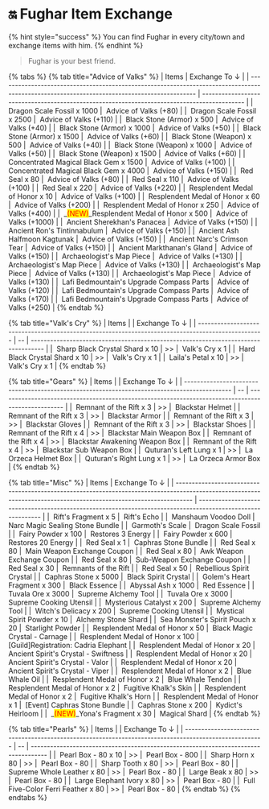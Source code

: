 # 🔛 Fughar Item Exchange

{% hint style="success" %}
You can find Fughar in every city/town and exchange items with him.
{% endhint %}

> Fughar is your best friend.

{% tabs %}
{% tab title="Advice of Valks" %}
| Items                                                                                                                                       |  Exchange To ↓                                                                              |
| ------------------------------------------------------------------------------------------------------------------------------------------- | ------------------------------------------------------------------------------------------- |
| <img src="../.gitbook/assets/00044364.png" alt="" data-size="line"> Dragon Scale Fossil x 1000                                              | <img src="../.gitbook/assets/00017800.png" alt="" data-size="line"> Advice of Valks (+80)   |
| <img src="../.gitbook/assets/00044364.png" alt="" data-size="line"> Dragon Scale Fossil x 2500                                              | <img src="../.gitbook/assets/00017800.png" alt="" data-size="line"> Advice of Valks (+110)  |
| <img src="../.gitbook/assets/00000007.png" alt="" data-size="line"> Black Stone (Armor) x 500                                               | <img src="../.gitbook/assets/00017800.png" alt="" data-size="line"> Advice of Valks (+40)   |
| <img src="../.gitbook/assets/00000007.png" alt="" data-size="line"> Black Stone (Armor) x 1000                                              | <img src="../.gitbook/assets/00017800.png" alt="" data-size="line"> Advice of Valks (+50)   |
| <img src="../.gitbook/assets/00000007.png" alt="" data-size="line"> Black Stone (Armor) x 1500                                              | <img src="../.gitbook/assets/00017800.png" alt="" data-size="line"> Advice of Valks (+60)   |
| <img src="../.gitbook/assets/00000008.png" alt="" data-size="line"> Black Stone (Weapon) x 500                                              | <img src="../.gitbook/assets/00017800.png" alt="" data-size="line"> Advice of Valks (+40)   |
| <img src="../.gitbook/assets/00000008.png" alt="" data-size="line"> Black Stone (Weapon) x 1000                                             | <img src="../.gitbook/assets/00017800.png" alt="" data-size="line"> Advice of Valks (+50)   |
| <img src="../.gitbook/assets/00000008.png" alt="" data-size="line"> Black Stone (Weapon) x 1500                                             | <img src="../.gitbook/assets/00017800.png" alt="" data-size="line"> Advice of Valks (+60)   |
| <img src="../.gitbook/assets/00004987.png" alt="" data-size="line"> Concentrated Magical Black Gem x 1500                                   | <img src="../.gitbook/assets/00017800.png" alt="" data-size="line"> Advice of Valks (+100)  |
| <img src="../.gitbook/assets/00004987.png" alt="" data-size="line"> Concentrated Magical Black Gem x 4000                                   | <img src="../.gitbook/assets/00017800.png" alt="" data-size="line"> Advice of Valks (+150)  |
| <img src="../.gitbook/assets/00000450.png" alt="" data-size="line"> Red Seal x 80                                                           | <img src="../.gitbook/assets/00017800.png" alt="" data-size="line"> Advice of Valks (+80)   |
| <img src="../.gitbook/assets/00000450.png" alt="" data-size="line"> Red Seal x 110                                                          | <img src="../.gitbook/assets/00017800.png" alt="" data-size="line"> Advice of Valks (+100)  |
| <img src="../.gitbook/assets/00000450.png" alt="" data-size="line"> Red Seal x 220                                                          | <img src="../.gitbook/assets/00017800.png" alt="" data-size="line"> Advice of Valks (+220)  |
| <img src="../.gitbook/assets/00015692.png" alt="" data-size="line"> Resplendent Medal of Honor x 10                                         | <img src="../.gitbook/assets/00017800.png" alt="" data-size="line"> Advice of Valks (+100)  |
| <img src="../.gitbook/assets/00015692.png" alt="" data-size="line"> Resplendent Medal of Honor x 60                                         | <img src="../.gitbook/assets/00017800.png" alt="" data-size="line"> Advice of Valks (+200)  |
| <img src="../.gitbook/assets/00015692.png" alt="" data-size="line"> Resplendent Medal of Honor x 250                                        | <img src="../.gitbook/assets/00017800.png" alt="" data-size="line"> Advice of Valks (+400)  |
| <img src="../.gitbook/assets/00015692.png" alt="" data-size="line"> _<mark style="color:red;">(NEW)</mark>_Resplendent Medal of Honor x 500 | <img src="../.gitbook/assets/00017800.png" alt="" data-size="line"> Advice of Valks (+1000) |
| <img src="../.gitbook/assets/00040706.png" alt="" data-size="line"> Ancient Sherekhan's Panacea                                             | <img src="../.gitbook/assets/00017800.png" alt="" data-size="line"> Advice of Valks (+150)  |
| <img src="../.gitbook/assets/00040709.png" alt="" data-size="line"> Ancient Ron's Tintinnabulum                                             | <img src="../.gitbook/assets/00017800.png" alt="" data-size="line"> Advice of Valks (+150)  |
| <img src="../.gitbook/assets/00040710.png" alt="" data-size="line"> Ancient Ash Halfmoon Kagtunak                                           | <img src="../.gitbook/assets/00017800.png" alt="" data-size="line"> Advice of Valks (+150)  |
| <img src="../.gitbook/assets/00040708.png" alt="" data-size="line"> Ancient Narc's Crimson Tear                                             | <img src="../.gitbook/assets/00017800.png" alt="" data-size="line"> Advice of Valks (+150)  |
| <img src="../.gitbook/assets/00040711.png" alt="" data-size="line"> Ancient Markthanan's Gland                                              | <img src="../.gitbook/assets/00017800.png" alt="" data-size="line"> Advice of Valks (+150)  |
| <img src="../.gitbook/assets/00044412.png" alt="" data-size="line"> Archaeologist's Map Piece                                               | <img src="../.gitbook/assets/00017800.png" alt="" data-size="line"> Advice of Valks (+130)  |
| <img src="../.gitbook/assets/00044413.png" alt="" data-size="line"> Archaeologist's Map Piece                                               | <img src="../.gitbook/assets/00017800.png" alt="" data-size="line"> Advice of Valks (+130)  |
| <img src="../.gitbook/assets/00044414.png" alt="" data-size="line"> Archaeologist's Map Piece                                               | <img src="../.gitbook/assets/00017800.png" alt="" data-size="line"> Advice of Valks (+130)  |
| <img src="../.gitbook/assets/00044415.png" alt="" data-size="line"> Archaeologist's Map Piece                                               | <img src="../.gitbook/assets/00017800.png" alt="" data-size="line"> Advice of Valks (+130)  |
| <img src="../.gitbook/assets/00044416.png" alt="" data-size="line"> Lafi Bedmountain's Upgrade Compass Parts                                | <img src="../.gitbook/assets/00017800.png" alt="" data-size="line"> Advice of Valks (+120)  |
| <img src="../.gitbook/assets/00044417.png" alt="" data-size="line"> Lafi Bedmountain's Upgrade Compass Parts                                | <img src="../.gitbook/assets/00017800.png" alt="" data-size="line"> Advice of Valks (+170)  |
| <img src="../.gitbook/assets/00044418.png" alt="" data-size="line"> Lafi Bedmountain's Upgrade Compass Parts                                | <img src="../.gitbook/assets/00017800.png" alt="" data-size="line"> Advice of Valks (+250)  |
{% endtab %}

{% tab title="Valk's Cry" %}
| Items                                                                                              |    |   Exchange To ↓                                                                    |
| -------------------------------------------------------------------------------------------------- | -- | ---------------------------------------------------------------------------------- |
| <img src="../.gitbook/assets/00004998.png" alt="" data-size="line"> Sharp Black Crystal Shard x 10 | >> | <img src="../.gitbook/assets/00017643.png" alt="" data-size="line"> Valk's Cry x 1 |
| <img src="../.gitbook/assets/00004997.png" alt="" data-size="line"> Hard Black Crystal Shard x 10  | >> | <img src="../.gitbook/assets/00017643.png" alt="" data-size="line"> Valk's Cry x 1 |
| <img src="../.gitbook/assets/00054031.png" alt="" data-size="line"> Laila's Petal x 10             | >> | <img src="../.gitbook/assets/00017643.png" alt="" data-size="line"> Valk's Cry x 1 |
{% endtab %}

{% tab title="Gears" %}
| Items                                                                                        |    |   Exchange To ↓                                                                                    |
| -------------------------------------------------------------------------------------------- | -- | -------------------------------------------------------------------------------------------------- |
| <img src="../.gitbook/assets/00043786.png" alt="" data-size="line"> Remnant of the Rift x 3  | >> | <img src="../.gitbook/assets/00720001.png" alt="" data-size="line"> Blackstar Helmet               |
| <img src="../.gitbook/assets/00043786.png" alt="" data-size="line"> Remnant of the Rift x 3  | >> | <img src="../.gitbook/assets/00720002.png" alt="" data-size="line"> Blackstar Armor                |
| <img src="../.gitbook/assets/00043786.png" alt="" data-size="line"> Remnant of the Rift x 3  | >> | <img src="../.gitbook/assets/00720003.png" alt="" data-size="line"> Blackstar Gloves               |
| <img src="../.gitbook/assets/00043786.png" alt="" data-size="line"> Remnant of the Rift x 3  | >> | <img src="../.gitbook/assets/00720004.png" alt="" data-size="line"> Blackstar Shoes                |
| <img src="../.gitbook/assets/00043786.png" alt="" data-size="line"> Remnant of the Rift x 4  | >> | <img src="../.gitbook/assets/00021002.png" alt="" data-size="line"> Blackstar Main Weapon Box      |
| <img src="../.gitbook/assets/00043786.png" alt="" data-size="line"> Remnant of the Rift x 4  | >> | <img src="../.gitbook/assets/00021002.png" alt="" data-size="line"> Blackstar Awakening Weapon Box |
| <img src="../.gitbook/assets/00043786.png" alt="" data-size="line"> Remnant of the Rift x 4  | >> | <img src="../.gitbook/assets/00021002.png" alt="" data-size="line"> Blackstar Sub Weapon Box       |
| <img src="../.gitbook/assets/00045013.png" alt="" data-size="line"> Quturan's Left Lung x 1  | >> | <img src="../.gitbook/assets/00045900.png" alt="" data-size="line"> La Orzeca Helmet Box           |
| <img src="../.gitbook/assets/00045014.png" alt="" data-size="line"> Quturan's Right Lung x 1 | >> | <img src="../.gitbook/assets/00045900.png" alt="" data-size="line"> La Orzeca Armor Box            |
{% endtab %}

{% tab title="Misc" %}
| Items                                                                                                                                                             |   Exchange To ↓                                                                                             |
| ----------------------------------------------------------------------------------------------------------------------------------------------------------------- | ----------------------------------------------------------------------------------------------------------- |
| <img src="../.gitbook/assets/00721057.png" alt="" data-size="line"> Rift's Fragment x 5                                                                           | <img src="../.gitbook/assets/00721058.png" alt="" data-size="line"> Rift's Echo                             |
| <img src="../.gitbook/assets/00040383.png" alt="" data-size="line"> Manshaum Voodoo Doll                                                                          | <img src="../.gitbook/assets/00015934.png" alt="" data-size="line"> Narc Magic Sealing Stone Bundle         |
| <img src="../.gitbook/assets/00009768.png" alt="" data-size="line"> Garmoth's Scale                                                                               | <img src="../.gitbook/assets/00044364.png" alt="" data-size="line"> Dragon Scale Fossil                     |
| <img src="../.gitbook/assets/00005651.png" alt="" data-size="line"> Fairy Powder x 100                                                                            | <img src="../.gitbook/assets/00000000_power.png" alt="" data-size="line"> Restores 3 Energy                 |
| <img src="../.gitbook/assets/00005651.png" alt="" data-size="line"> Fairy Powder x 600                                                                            | <img src="../.gitbook/assets/00000000_power.png" alt="" data-size="line"> Restores 20 Energy                |
| <img src="../.gitbook/assets/00000450.png" alt="" data-size="line"> Red Seal x 1                                                                                  | <img src="../.gitbook/assets/00015953.png" alt="" data-size="line"> Caphras Stone Bundle                    |
| <img src="../.gitbook/assets/00000450.png" alt="" data-size="line"> Red Seal x 80                                                                                 | <img src="../.gitbook/assets/00018973.png" alt="" data-size="line"> Main Weapon Exchange Coupon             |
| <img src="../.gitbook/assets/00000450.png" alt="" data-size="line"> Red Seal x 80                                                                                 | <img src="../.gitbook/assets/00018949.png" alt="" data-size="line"> Awk Weapon Exchange Coupon              |
| <img src="../.gitbook/assets/00000450.png" alt="" data-size="line"> Red Seal x 80                                                                                 | <img src="../.gitbook/assets/00017987.png" alt="" data-size="line"> Sub-Weapon Exchange Coupon              |
| <img src="../.gitbook/assets/00000450.png" alt="" data-size="line"> Red Seal x 30                                                                                 | <img src="../.gitbook/assets/00043786.png" alt="" data-size="line"> Remnants of the Rift                    |
| <img src="../.gitbook/assets/00000450.png" alt="" data-size="line"> Red Seal x 50                                                                                 | <img src="../.gitbook/assets/00015677_2.png" alt="" data-size="line"> Rebellious Spirit Crystal             |
| <img src="../.gitbook/assets/00721003.png" alt="" data-size="line"> Caphras Stone x 5000                                                                          | <img src="../.gitbook/assets/00045051_2.png" alt="" data-size="line"> Black Spirit Crystal                  |
| <img src="../.gitbook/assets/00044456.png" alt="" data-size="line"> Golem's Heart Fragment x 300                                                                  | <img src="../.gitbook/assets/00004996.png" alt="" data-size="line"> Black Essence                           |
| <img src="../.gitbook/assets/00044450.png" alt="" data-size="line"> Abyssal Ash x 1000                                                                            | <img src="../.gitbook/assets/00004989.png" alt="" data-size="line"> Red Essence                             |
| <img src="../.gitbook/assets/00721051.png" alt="" data-size="line"> Tuvala Ore x 3000                                                                             | <img src="../.gitbook/assets/crafting_alchemy_06.png" alt="" data-size="line"> Supreme Alchemy Tool         |
| <img src="../.gitbook/assets/00721051.png" alt="" data-size="line"> Tuvala Ore x 3000                                                                             | <img src="../.gitbook/assets/crafting_cooking_06.png" alt="" data-size="line"> Supreme Cooking Utensil      |
| <img src="../.gitbook/assets/00009781.png" alt="" data-size="line"> Mysterious Catalyst x 200                                                                     | <img src="../.gitbook/assets/crafting_alchemy_06.png" alt="" data-size="line"> Supreme Alchemy Tool         |
| <img src="../.gitbook/assets/00009780.png" alt="" data-size="line"> Witch's Delicacy x 200                                                                        | <img src="../.gitbook/assets/crafting_cooking_06.png" alt="" data-size="line"> Supreme Cooking Utensil      |
| <img src="../.gitbook/assets/00004924.png" alt="" data-size="line"> Mystical Spirit Powder x 10                                                                   | <img src="../.gitbook/assets/00044336.png" alt="" data-size="line"> Alchemy Stone Shard                     |
| <img src="../.gitbook/assets/00055052.png" alt="" data-size="line"> Sea Monster's Spirit Pouch x 20                                                               | <img src="../.gitbook/assets/00008022.png" alt="" data-size="line"> Starlight Powder                        |
| <img src="../.gitbook/assets/00015692.png" alt="" data-size="line"> Resplendent Medal of Honor x 50                                                               | <img src="../.gitbook/assets/00015204_0.png" alt="" data-size="line"> Black Magic Crystal - Carnage         |
| <img src="../.gitbook/assets/00015692.png" alt="" data-size="line"> Resplendent Medal of Honor x 100                                                              | <img src="../.gitbook/assets/00050119.png" alt="" data-size="line"> \[Guild]Registration: Cadria Elephant   |
| <img src="../.gitbook/assets/00015692.png" alt="" data-size="line"> Resplendent Medal of Honor x 20                                                               | <img src="../.gitbook/assets/00015637_11.png" alt="" data-size="line"> Ancient Spirit's Crystal - Swiftness |
| <img src="../.gitbook/assets/00015692.png" alt="" data-size="line"> Resplendent Medal of Honor x 20                                                               | <img src="../.gitbook/assets/00015652_11.png" alt="" data-size="line"> Ancient Spirit's Crystal - Valor     |
| <img src="../.gitbook/assets/00015692.png" alt="" data-size="line"> Resplendent Medal of Honor x 20                                                               | <img src="../.gitbook/assets/00045013_11.png" alt="" data-size="line"> Ancient Spirit's Crystal - Viper     |
| <img src="../.gitbook/assets/00015692.png" alt="" data-size="line"> Resplendent Medal of Honor x 2                                                                | <img src="../.gitbook/assets/00009727.png" alt="" data-size="line"> Blue Whale Oil                          |
| <img src="../.gitbook/assets/00015692.png" alt="" data-size="line"> Resplendent Medal of Honor x 2                                                                | <img src="../.gitbook/assets/00009729.png" alt="" data-size="line"> Blue Whale Tendon                       |
| <img src="../.gitbook/assets/00015692.png" alt="" data-size="line"> Resplendent Medal of Honor x 2                                                                | <img src="../.gitbook/assets/00009736.png" alt="" data-size="line"> Fugitive Khalk's Skin                   |
| <img src="../.gitbook/assets/00015692.png" alt="" data-size="line"> Resplendent Medal of Honor x 2                                                                | <img src="../.gitbook/assets/00009735 (1).png" alt="" data-size="line"> Fugitive Khalk's Horn               |
| <img src="../.gitbook/assets/00015692.png" alt="" data-size="line"> Resplendent Medal of Honor x 1                                                                | <img src="../.gitbook/assets/00015953.png" alt="" data-size="line"> \[Event] Caphras Stone Bundle           |
|  <img src="../.gitbook/assets/00721003.png" alt="" data-size="line"> Caphras Stone x 200                                                                          | <img src="../.gitbook/assets/00040276 (1).png" alt="" data-size="line"> Kydict's Heirloom                   |
| _<mark style="color:red;"></mark>_<img src="../.gitbook/assets/00044350.png" alt="" data-size="line"> _<mark style="color:red;">(NEW)</mark>_Yona's Fragment x 30 | <img src="../.gitbook/assets/00004918.png" alt="" data-size="line"> Magical Shard                           |
{% endtab %}

{% tab title="Pearls" %}
| Items                                                                                                  |    |   Exchange To ↓                                                                     |
| ------------------------------------------------------------------------------------------------------ | -- | ----------------------------------------------------------------------------------- |
| <img src="../.gitbook/assets/00017051.png" alt="" data-size="line"> Pearl Box - 80 x 10                | >> | <img src="../.gitbook/assets/00017056.png" alt="" data-size="line"> Pearl Box - 800 |
| <img src="../.gitbook/assets/00007759.png" alt="" data-size="line"> Sharp Horn x 80                    | >> | <img src="../.gitbook/assets/00017051.png" alt="" data-size="line"> Pearl Box - 80  |
| <img src="../.gitbook/assets/00007762.png" alt="" data-size="line"> Sharp Tooth x 80                   | >> | <img src="../.gitbook/assets/00017051.png" alt="" data-size="line"> Pearl Box - 80  |
| <img src="../.gitbook/assets/00007756.png" alt="" data-size="line"> Supreme Whole Leather x 80         | >> | <img src="../.gitbook/assets/00017051.png" alt="" data-size="line"> Pearl Box - 80  |
| <img src="../.gitbook/assets/00007765.png" alt="" data-size="line"> Large Beak x 80                    | >> | <img src="../.gitbook/assets/00017051.png" alt="" data-size="line"> Pearl Box - 80  |
| <img src="../.gitbook/assets/00007768.png" alt="" data-size="line"> Large Elephant Ivory x 80          | >> | <img src="../.gitbook/assets/00017051.png" alt="" data-size="line"> Pearl Box - 80  |
| <img src="../.gitbook/assets/00007771.png" alt="" data-size="line"> Full Five-Color Ferri Feather x 80 | >> | <img src="../.gitbook/assets/00017051.png" alt="" data-size="line"> Pearl Box - 80  |
{% endtab %}
{% endtabs %}

